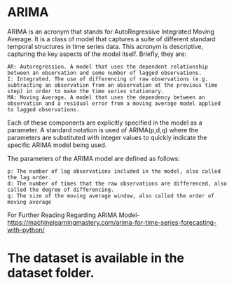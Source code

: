 # ARIMA

ARIMA is an acronym that stands for AutoRegressive Integrated Moving Average. It is a class of model that captures a suite of different standard temporal structures in time series data.
This acronym is descriptive, capturing the key aspects of the model itself. Briefly, they are:

    AR: Autoregression. A model that uses the dependent relationship between an observation and some number of lagged observations.
    I: Integrated. The use of differencing of raw observations (e.g. subtracting an observation from an observation at the previous time step) in order to make the time series stationary.
    MA: Moving Average. A model that uses the dependency between an observation and a residual error from a moving average model applied to lagged observations.

Each of these components are explicitly specified in the model as a parameter. A standard notation is used of ARIMA(p,d,q) where the parameters are substituted with integer values to quickly indicate the specific ARIMA model being used.

The parameters of the ARIMA model are defined as follows:

    p: The number of lag observations included in the model, also called the lag order.
    d: The number of times that the raw observations are differenced, also called the degree of differencing.
    q: The size of the moving average window, also called the order of moving average
    
   For Further Reading Regarding ARIMA Model-https://machinelearningmastery.com/arima-for-time-series-forecasting-with-python/
 
   
#   The dataset is available in the dataset folder.
